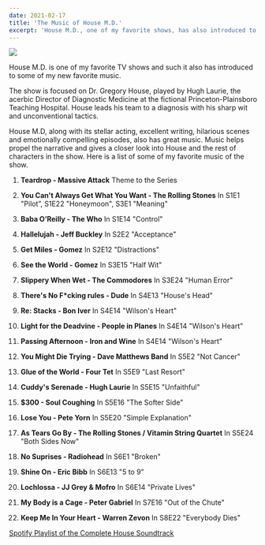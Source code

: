 ```yaml
---
date: 2021-02-17
title: 'The Music of House M.D.'
excerpt: 'House M.D., one of my favorite shows, has also introduced to some of my new favorite music.'
---
```


<img src="http://images2.fanpop.com/images/photos/4500000/Guitar-men-on-house-md-4567783-359-200.jpg" />

House M.D. is one of my favorite TV shows and such it also has introduced to some of my new favorite music.

The show is focused on Dr. Gregory House, played by Hugh Laurie, the acerbic Director of Diagnostic Medicine at the fictional Princeton-Plainsboro Teaching Hospital. House leads his team to a diagnosis with his sharp wit and unconventional tactics.

House M.D, along with its stellar acting, excellent writing, hilarious scenes and emotionally compelling episodes, also has great music. Music helps propel the narrative and gives a closer look into House and the rest of characters in the show. Here is a list of some of my favorite music of the show.


1. **Teardrop - Massive Attack**
Theme to the Series

2. **You Can't Always Get What You Want - The Rolling Stones**
In S1E1 "Pilot”, S1E22 "Honeymoon", S3E1 "Meaning"

3. **Baba O’Reilly - The Who**
In S1E14 "Control"

4. **Hallelujah - Jeff Buckley**
In S2E2 "Acceptance"

5. **Get Miles - Gomez**
In S2E12 "Distractions"

5. **See the World - Gomez**
In S3E15 "Half Wit"

6. **Slippery When Wet - The Commodores**
In S3E24 "Human Error"

7. **There's No F*cking rules - Dude**
In S4E13 "House's Head"

8. **Re: Stacks - Bon Iver**
In S4E14 "Wilson's Heart"

9. **Light for the Deadvine - People in Planes**
In S4E14 "Wilson's Heart"

10. **Passing Afternoon - Iron and Wine**
In S4E14 "Wilson's Heart"

11. **You Might Die Trying - Dave Matthews Band**
In S5E2 "Not Cancer"

12. **Glue of the World - Four Tet**
In S5E9 "Last Resort"

13. **Cuddy's Serenade - Hugh Laurie**
In S5E15 "Unfaithful"

14. **$300 - Soul Coughing**
In S5E16 "The Softer Side"

15. **Lose You - Pete Yorn**
In S5E20 "Simple Explanation"

16. **As Tears Go By - The Rolling Stones / Vitamin String Quartet**
In S5E24 "Both Sides Now"

17. **No Suprises - Radiohead**
In S6E1 "Broken"

18. **Shine On - Eric Bibb**
In S6E13 "5 to 9”

19. **Lochlossa - JJ Grey & Mofro**
In S6E14 "Private Lives"

20. **My Body is a Cage - Peter Gabriel**
In S7E16 "Out of the Chute"

21. **Keep Me In Your Heart - Warren Zevon**
In S8E22 "Everybody Dies"


[Spotify Playlist of the Complete House Soundtrack](https://open.spotify.com/playlist/0fmUQyZtpKzHKcWib8v2jE)